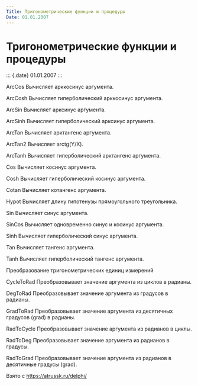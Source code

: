 ```yaml
---
Title: Тригонометрические функции и процедуры
Date: 01.01.2007
---
```



Тригонометрические функции и процедуры
======================================

::: {.date}
01.01.2007
:::

ArcCos        Вычисляет арккосинус аргумента.

ArcCosh        Вычисляет гиперболический арккосинус аргумента.

ArcSin                Вычисляет арксинус аргумента.

ArcSinh        Вычисляет гиперболический арксинус аргумента.

ArcTan        Вычисляет арктангенс аргумента.

ArcTan2        Вычисляет arctg(Y/X).

ArcTanh        Вычисляет гиперболический арктангенс аргумента.

Cos                Вычисляет косинус аргумента.

Cosh                Вычисляет гиперболический косинус аргумента.

Cotan                Вычисляет котангенс аргумента.

Hypot                Вычисляет длину гипотенузы прямоугольного
треугольника.

Sin                Вычисляет синус аргумента.

SinCos        Вычисляет одновременно синус и косинус аргумента.

Sinh                Вычисляет гиперболический синус аргумента.

Tan                Вычисляет тангенс аргумента.

Tanh                Вычисляет гиперболический тангенс аргумента.

Преобразование тригонометрических единиц измерений

CycleToRad        Преобразовывает значение аргумента из циклов в
радианы.        

DegToRad        Преобразовывает значение аргумента из градусов в
радианы.        

GradToRad        Преобразовывает значение аргумента из десятичных
градусов (grad) в                         радианы.        

RadToCycle        Преобразовывает значение аргумента из радианов в
циклы.        

RadToDeg        Преобразовывает значение аргумента из радианов в
градусы.        

RadToGrad        Преобразовывает значение аргумента из радианов в
десятичные градусы                         (grad).        

Взято с <https://atrussk.ru/delphi/>
